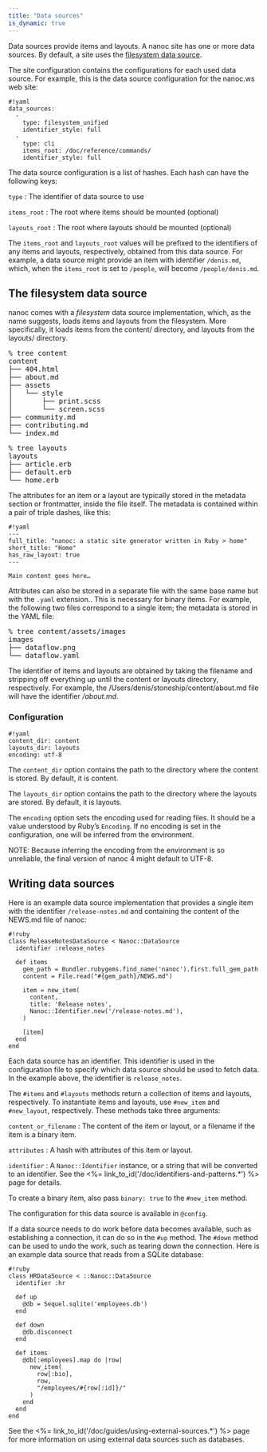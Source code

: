 ```yaml
---
title: "Data sources"
is_dynamic: true
---
```


<span class="firstterm">Data sources</span> provide items and layouts. A nanoc site has one or more data sources. By default, a site uses the [filesystem data source](#the-filesystem-data-source).

The site configuration contains the configurations for each used data source. For example, this is the data source configuration for the nanoc.ws web site:

    #!yaml
    data_sources:
      -
        type: filesystem_unified
        identifier_style: full
      -
        type: cli
        items_root: /doc/reference/commands/
        identifier_style: full

The data source configuration is a list of hashes. Each hash can have the following keys:

`type`
: The identifier of data source to use

`items_root`
: The root where items should be mounted (optional)

`layouts_root`
: The root where layouts should be mounted (optional)

The `items_root` and `layouts_root` values will be prefixed to the identifiers of any items and layouts, respectively, obtained from this data source. For example, a data source might provide an item with identifier `/denis.md`, which, when the `items_root` is set to `/people`, will become `/people/denis.md`.

The filesystem data source
--------------------------

nanoc comes with a _filesystem_ data source implementation, which, as the name suggests, loads items and layouts from the filesystem. More specifically, it loads items from the <span class="filename">content/</span> directory, and layouts from the <span class="filename">layouts/</span> directory.

<pre><span class="prompt">%</span> <kbd>tree content</kbd>
content
├── 404.html
├── about.md
├── assets
│   └── style
│       ├── print.scss
│       └── screen.scss
├── community.md
├── contributing.md
└── index.md</pre>

<pre><span class="prompt">%</span> <kbd>tree layouts</kbd>
layouts
├── article.erb
├── default.erb
└── home.erb</pre>

The attributes for an item or a layout are typically stored in the metadata section or frontmatter, inside the file itself. The metadata is contained within a pair of triple dashes, like this:

    #!yaml
    ---
    full_title: "nanoc: a static site generator written in Ruby > home"
    short_title: "Home"
    has_raw_layout: true
    ---

    Main content goes here…

Attributes can also be stored in a separate file with the same base name but with the `.yaml` extension.. This is necessary for binary items. For example, the following two files correspond to a single item; the metadata is stored in the YAML file:

<pre><span class="prompt">%</span> <kbd>tree content/assets/images</kbd>
images
├── dataflow.png
└── dataflow.yaml</pre>

The identifier of items and layouts are obtained by taking the filename and stripping off everything up until the content or layouts directory, respectively. For example, the <span class="filename">/Users/denis/stoneship/content/about.md</span> file will have the identifier _/about.md_.

### Configuration

    #!yaml
    content_dir: content
    layouts_dir: layouts
    encoding: utf-8

The `content_dir` option contains the path to the directory where the content is stored. By default, it is <span class="filename">content</span>.

The `layouts_dir` option contains the path to the directory where the layouts are stored. By default, it is <span class="filename">layouts</span>.

The `encoding` option sets the encoding used for reading files. It should be a value understood by Ruby’s `Encoding`. If no encoding is set in the configuration, one will be inferred from the environment.

NOTE: Because inferring the encoding from the environment is so unreliable, the final version of nanoc 4 might default to UTF-8.

Writing data sources
--------------------

Here is an example data source implementation that provides a single item with the identifier `/release-notes.md` and containing the content of the <span class="filename">NEWS.md</span> file of nanoc:

    #!ruby
    class ReleaseNotesDataSource < Nanoc::DataSource
      identifier :release_notes

      def items
        gem_path = Bundler.rubygems.find_name('nanoc').first.full_gem_path
        content = File.read("#{gem_path}/NEWS.md")

        item = new_item(
          content,
          title: 'Release notes',
          Nanoc::Identifier.new('/release-notes.md'),
        )

        [item]
      end
    end

Each data source has an identifier. This identifier is used in the configuration file to specify which data source should be used to fetch data. In the example above, the identifier is `release_notes`.

The `#items` and `#layouts` methods return a collection of items and layouts, respectively. To instantiate items and layouts, use `#new_item` and `#new_layout`, respectively. These methods take three arguments:

`content_or_filename`
: The content of the item or layout, or a filename if the item is a binary item.

`attributes`
: A hash with attributes of this item or layout.

`identifier`
: A `Nanoc::Identifier` instance, or a string that will be converted to an identifier. See the <%= link_to_id('/doc/identifiers-and-patterns.*') %> page for details.

To create a binary item, also pass `binary: true` to the `#new_item` method.

The configuration for this data source is available in `@config`.

If a data source needs to do work before data becomes available, such as establishing a connection, it can do so in the `#up` method. The `#down` method can be used to undo the work, such as tearing down the connection. Here is an example data source that reads from a SQLite database:

    #!ruby
    class HRDataSource < ::Nanoc::DataSource
      identifier :hr

      def up
        @db = Sequel.sqlite('employees.db')
      end

      def down
        @db.disconnect
      end

      def items
        @db[:employees].map do |row|
          new_item(
            row[:bio],
            row,
            "/employees/#{row[:id]}/"
          )
        end
      end
    end

See the <%= link_to_id('/doc/guides/using-external-sources.*') %> page for more information on using external data sources such as databases.
